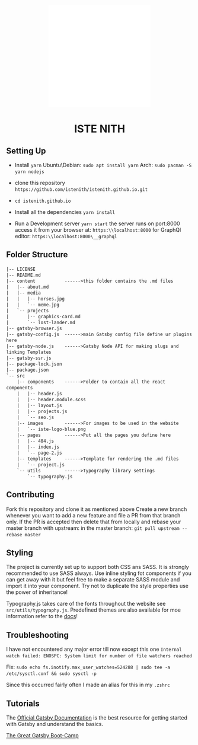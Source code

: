 <p align='center'>
  <img src="src/images/iste_logo_hollow.svg" alt="ISTE LOGO">
  </p>
<h1 align='center'>ISTE NITH</h1>

## Setting Up

- Install `yarn`
  Ubuntu\Debian:
  `sudo apt install yarn`
  Arch:
  `sudo pacman -S yarn nodejs`

- clone this repository
  `https://github.com/istenith/istenith.github.io.git`

- `cd istenith.github.io`

- Install all the dependencies
  `yarn install`

- Run a Development server
  `yarn start`
  the server runs on port:8000 access it from your browser at:
  `https:\\localhost:8000`
  for GraphQl editor:
  `https:\\localhost:8000\__graphql`

## Folder Structure

```
|-- LICENSE
|-- README.md
|-- content           ------>this folder contains the .md files
|   |-- about.md
|   |-- media
|   |   |-- horses.jpg
|   |   `-- meme.jpg
|   `-- projects
|       |-- graphics-card.md
|       `-- lost-lander.md
|-- gatsby-browser.js
|-- gatsby-config.js  ------>main Gatsby config file define ur plugins here
|-- gatsby-node.js    ------>Gatsby Node API for making slugs and linking Templates
|-- gatsby-ssr.js
|-- package-lock.json
|-- package.json
`-- src
    |-- components    ------>Folder to contain all the react components
    |   |-- header.js
    |   |-- header.module.scss
    |   |-- layout.js
    |   |-- projects.js
    |   `-- seo.js
    |-- images        ------>For images to be used in the website
    |   `-- iste-logo-blue.png
    |-- pages         ------>Put all the pages you define here
    |   |-- 404.js
    |   |-- index.js
    |   `-- page-2.js
    |-- templates     ------>Template for rendering the .md files
    |   `-- project.js
    `-- utils         ------>Typography library settings
        `-- typography.js
```

## Contributing

Fork this repository and clone it as mentioned above
Create a new branch whenever you want to add a new feature and file a PR from that branch only. If the PR is accepted then delete that from locally and rebase your master branch with upstream:
in the master branch:
`git pull upstream --rebase master`

## Styling

The project is currently set up to support both CSS ans SASS. It is strongly recommended to use SASS always.
Use inline styling fot components if you can get away with it but feel free to make a separate SASS module and import it into your component.
Try not to duplicate the style properties use the power of inheritance!

Typography.js takes care of the fonts throughout the website see `src/utils/typography.js`. Predefined themes are also available for moe information refer to the [docs](https://kyleamathews.github.io/typography.js/)!

## Troubleshooting

I have not encountered any major error till now except this one
`Internal watch failed: ENOSPC: System limit for number of file watchers reached`

Fix: `sudo echo fs.inotify.max_user_watches=524288 | sudo tee -a /etc/sysctl.conf && sudo sysctl -p`

Since this occurred fairly often I made an alias for this in my `.zshrc`

## Tutorials

The [Official Gatsby Documentation](https://www.gatsbyjs.org/tutorial/) is the best resource for getting started with Gatsby and understand the basics.

[The Great Gatsby Boot-Camp](https://www.youtube.com/watch?v=8t0vNu2fCCM&t=11105s)
